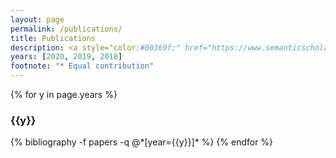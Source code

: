 ```yaml
---
layout: page
permalink: /publications/
title: Publications
description: <a style="color:#00369f;" href="https://www.semanticscholar.org/author/Soumya-Sanyal/3313909"> Semantic Scholar]</a>|<a style="color:#00369f;" href="https://scholar.google.com/citations?user=KvaizyQAAAAJ&hl=en">[Google Scholar </a>
years: [2020, 2019, 2018]
footnote: "* Equal contribution"
---
```


{% for y in page.years %}
  <h3 class="year">{{y}}</h3>
  {% bibliography -f papers -q @*[year={{y}}]* %}
{% endfor %}
